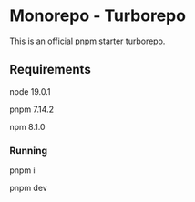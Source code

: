 # Monorepo - Turborepo

This is an official pnpm starter turborepo.

## Requirements

node 19.0.1

pnpm 7.14.2

npm 8.1.0

### Running

pnpm i

pnpm dev
